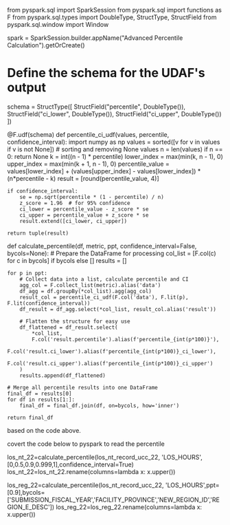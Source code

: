 from pyspark.sql import SparkSession
from pyspark.sql import functions as F
from pyspark.sql.types import DoubleType, StructType, StructField
from pyspark.sql.window import Window

spark = SparkSession.builder.appName("Advanced Percentile Calculation").getOrCreate()

# Define the schema for the UDAF's output
schema = StructType([
    StructField("percentile", DoubleType()),
    StructField("ci_lower", DoubleType()),
    StructField("ci_upper", DoubleType())
])

@F.udf(schema)
def percentile_ci_udf(values, percentile, confidence_interval):
    import numpy as np
    values = sorted([v for v in values if v is not None])  # sorting and removing None values
    n = len(values)
    if n == 0:
        return None
    k = int((n - 1) * percentile)
    lower_index = max(min(k, n - 1), 0)
    upper_index = max(min(k + 1, n - 1), 0)
    percentile_value = values[lower_index] + (values[upper_index] - values[lower_index]) * (n*percentile - k)
    result = [round(percentile_value, 4)]
    
    if confidence_interval:
        se = np.sqrt(percentile * (1 - percentile) / n)
        z_score = 1.96  # for 95% confidence
        ci_lower = percentile_value - z_score * se
        ci_upper = percentile_value + z_score * se
        result.extend([ci_lower, ci_upper])
    
    return tuple(result)

def calculate_percentile(df, metric, ppt, confidence_interval=False, bycols=None):
    # Prepare the DataFrame for processing
    col_list = [F.col(c) for c in bycols] if bycols else []
    results = []

    for p in ppt:
        # Collect data into a list, calculate percentile and CI
        agg_col = F.collect_list(metric).alias('data')
        df_agg = df.groupBy(*col_list).agg(agg_col)
        result_col = percentile_ci_udf(F.col('data'), F.lit(p), F.lit(confidence_interval))
        df_result = df_agg.select(*col_list, result_col.alias('result'))
        
        # Flatten the structure for easy use
        df_flattened = df_result.select(
            *col_list,
            F.col('result.percentile').alias(f'percentile_{int(p*100)}'),
            F.col('result.ci_lower').alias(f'percentile_{int(p*100)}_ci_lower'),
            F.col('result.ci_upper').alias(f'percentile_{int(p*100)}_ci_upper')
        )
        results.append(df_flattened)
    
    # Merge all percentile results into one DataFrame
    final_df = results[0]
    for df in results[1:]:
        final_df = final_df.join(df, on=bycols, how='inner')
    
    return final_df


based on the code above. 

covert the code below to pyspark to read the percentile 

los_nt_22=calculate_percentile(los_nt_record_ucc_22, 'LOS_HOURS', [0,0.5,0.9,0.999,1],confidence_interval=True)
los_nt_22=los_nt_22.rename(columns=lambda x: x.upper())

los_reg_22=calculate_percentile(los_nt_record_ucc_22, 'LOS_HOURS',ppt= [0.9],bycols=['SUBMISSION_FISCAL_YEAR','FACILITY_PROVINCE','NEW_REGION_ID','REGION_E_DESC'])
los_reg_22=los_reg_22.rename(columns=lambda x: x.upper())
